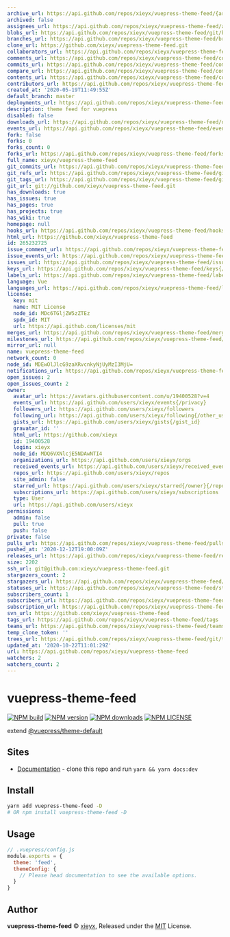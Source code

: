 ```yaml
---
archive_url: https://api.github.com/repos/xieyx/vuepress-theme-feed/{archive_format}{/ref}
archived: false
assignees_url: https://api.github.com/repos/xieyx/vuepress-theme-feed/assignees{/user}
blobs_url: https://api.github.com/repos/xieyx/vuepress-theme-feed/git/blobs{/sha}
branches_url: https://api.github.com/repos/xieyx/vuepress-theme-feed/branches{/branch}
clone_url: https://github.com/xieyx/vuepress-theme-feed.git
collaborators_url: https://api.github.com/repos/xieyx/vuepress-theme-feed/collaborators{/collaborator}
comments_url: https://api.github.com/repos/xieyx/vuepress-theme-feed/comments{/number}
commits_url: https://api.github.com/repos/xieyx/vuepress-theme-feed/commits{/sha}
compare_url: https://api.github.com/repos/xieyx/vuepress-theme-feed/compare/{base}...{head}
contents_url: https://api.github.com/repos/xieyx/vuepress-theme-feed/contents/{+path}
contributors_url: https://api.github.com/repos/xieyx/vuepress-theme-feed/contributors
created_at: '2020-05-19T11:49:55Z'
default_branch: master
deployments_url: https://api.github.com/repos/xieyx/vuepress-theme-feed/deployments
description: theme feed for vuepress
disabled: false
downloads_url: https://api.github.com/repos/xieyx/vuepress-theme-feed/downloads
events_url: https://api.github.com/repos/xieyx/vuepress-theme-feed/events
fork: false
forks: 0
forks_count: 0
forks_url: https://api.github.com/repos/xieyx/vuepress-theme-feed/forks
full_name: xieyx/vuepress-theme-feed
git_commits_url: https://api.github.com/repos/xieyx/vuepress-theme-feed/git/commits{/sha}
git_refs_url: https://api.github.com/repos/xieyx/vuepress-theme-feed/git/refs{/sha}
git_tags_url: https://api.github.com/repos/xieyx/vuepress-theme-feed/git/tags{/sha}
git_url: git://github.com/xieyx/vuepress-theme-feed.git
has_downloads: true
has_issues: true
has_pages: true
has_projects: true
has_wiki: true
homepage: null
hooks_url: https://api.github.com/repos/xieyx/vuepress-theme-feed/hooks
html_url: https://github.com/xieyx/vuepress-theme-feed
id: 265232725
issue_comment_url: https://api.github.com/repos/xieyx/vuepress-theme-feed/issues/comments{/number}
issue_events_url: https://api.github.com/repos/xieyx/vuepress-theme-feed/issues/events{/number}
issues_url: https://api.github.com/repos/xieyx/vuepress-theme-feed/issues{/number}
keys_url: https://api.github.com/repos/xieyx/vuepress-theme-feed/keys{/key_id}
labels_url: https://api.github.com/repos/xieyx/vuepress-theme-feed/labels{/name}
language: Vue
languages_url: https://api.github.com/repos/xieyx/vuepress-theme-feed/languages
license:
  key: mit
  name: MIT License
  node_id: MDc6TGljZW5zZTEz
  spdx_id: MIT
  url: https://api.github.com/licenses/mit
merges_url: https://api.github.com/repos/xieyx/vuepress-theme-feed/merges
milestones_url: https://api.github.com/repos/xieyx/vuepress-theme-feed/milestones{/number}
mirror_url: null
name: vuepress-theme-feed
network_count: 0
node_id: MDEwOlJlcG9zaXRvcnkyNjUyMzI3MjU=
notifications_url: https://api.github.com/repos/xieyx/vuepress-theme-feed/notifications{?since,all,participating}
open_issues: 2
open_issues_count: 2
owner:
  avatar_url: https://avatars.githubusercontent.com/u/19400528?v=4
  events_url: https://api.github.com/users/xieyx/events{/privacy}
  followers_url: https://api.github.com/users/xieyx/followers
  following_url: https://api.github.com/users/xieyx/following{/other_user}
  gists_url: https://api.github.com/users/xieyx/gists{/gist_id}
  gravatar_id: ''
  html_url: https://github.com/xieyx
  id: 19400528
  login: xieyx
  node_id: MDQ6VXNlcjE5NDAwNTI4
  organizations_url: https://api.github.com/users/xieyx/orgs
  received_events_url: https://api.github.com/users/xieyx/received_events
  repos_url: https://api.github.com/users/xieyx/repos
  site_admin: false
  starred_url: https://api.github.com/users/xieyx/starred{/owner}{/repo}
  subscriptions_url: https://api.github.com/users/xieyx/subscriptions
  type: User
  url: https://api.github.com/users/xieyx
permissions:
  admin: false
  pull: true
  push: false
private: false
pulls_url: https://api.github.com/repos/xieyx/vuepress-theme-feed/pulls{/number}
pushed_at: '2020-12-12T19:00:09Z'
releases_url: https://api.github.com/repos/xieyx/vuepress-theme-feed/releases{/id}
size: 2202
ssh_url: git@github.com:xieyx/vuepress-theme-feed.git
stargazers_count: 2
stargazers_url: https://api.github.com/repos/xieyx/vuepress-theme-feed/stargazers
statuses_url: https://api.github.com/repos/xieyx/vuepress-theme-feed/statuses/{sha}
subscribers_count: 1
subscribers_url: https://api.github.com/repos/xieyx/vuepress-theme-feed/subscribers
subscription_url: https://api.github.com/repos/xieyx/vuepress-theme-feed/subscription
svn_url: https://github.com/xieyx/vuepress-theme-feed
tags_url: https://api.github.com/repos/xieyx/vuepress-theme-feed/tags
teams_url: https://api.github.com/repos/xieyx/vuepress-theme-feed/teams
temp_clone_token: ''
trees_url: https://api.github.com/repos/xieyx/vuepress-theme-feed/git/trees{/sha}
updated_at: '2020-10-22T11:01:29Z'
url: https://api.github.com/repos/xieyx/vuepress-theme-feed
watchers: 2
watchers_count: 2
---
```


# vuepress-theme-feed
[![NPM build](https://badgen.net/travis/xieyx/vuepress-theme-feed)](https://travis-ci.com/github/xieyx/vuepress-theme-feed)
[![NPM version](https://badgen.net/npm/v/vuepress-theme-feed)](https://npmjs.com/package/vuepress-theme-feed)
[![NPM downloads](https://badgen.net/npm/dt/vuepress-theme-feed)](https://npmjs.com/package/vuepress-theme-feed)
[![NPM LICENSE](https://badgen.net/npm/license/vuepress-theme-feed)](https://github.com/xieyx/vuepress-theme-feed/blob/master/LICENSE)

extend [@vuepress/theme-default](https://www.npmjs.com/package/@vuepress/theme-default)

## Sites

- [Documentation](https://xieyx.github.io/vuepress-theme-feed) - clone this repo and run `yarn && yarn docs:dev`

## Install

```bash
yarn add vuepress-theme-feed -D
# OR npm install vuepress-theme-feed -D
```

## Usage

```js
// .vuepress/config.js
module.exports = {
  theme: 'feed',
  themeConfig: {
    // Please head documentation to see the available options.
  }
}
```

## Author

**vuepress-theme-feed** © [xieyx](https://github.com/xieyx), Released under the [MIT](https://raw.githubusercontent.com/coolhub/vuepress-theme-feed/master/LICENSE) License.
